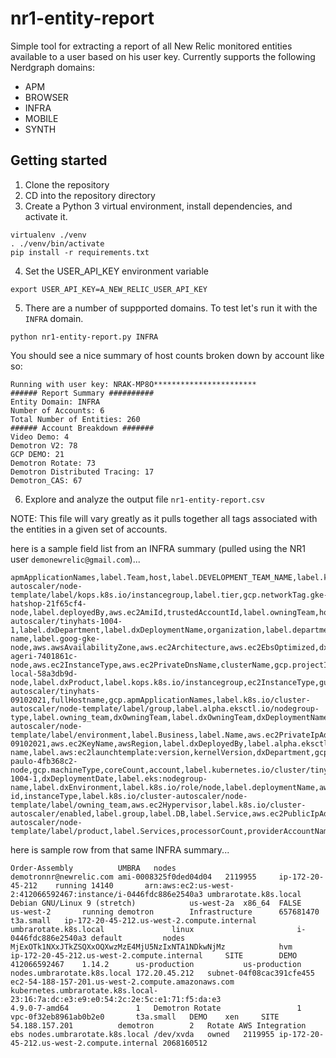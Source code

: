 # nr1-entity-report
Simple tool for extracting a report of all New Relic monitored entities available to a user based on his user key.  Currently supports the following Nerdgraph domains:
- APM
- BROWSER
- INFRA
- MOBILE
- SYNTH

## Getting started

1. Clone the repository
2. CD into the repository directory
3. Create a Python 3 virtual environment, install dependencies, and activate it.

```
virtualenv ./venv
. ./venv/bin/activate
pip install -r requirements.txt
```

4. Set the USER_API_KEY environment variable 

```
export USER_API_KEY=A_NEW_RELIC_USER_API_KEY
```

5. There are a number of suppported domains.  To test let's run it with the `INFRA` domain.

```
python nr1-entity-report.py INFRA
```

You should see a nice summary of host counts broken down by account like so:

```
Running with user key: NRAK-MP8O***********************
###### Report Summary ##########
Entity Domain: INFRA
Number of Accounts: 6
Total Number of Entities: 260
###### Account Breakdown #######
Video Demo: 4
Demotron V2: 78
GCP DEMO: 21
Demotron Rotate: 73
Demotron Distributed Tracing: 17
Demotron_CAS: 67
```

6. Explore and analyze the output file `nr1-entity-report.csv`

NOTE: This file will vary greatly as it pulls together all tags associated with the entities in a given set of accounts.  

here is a sample field list from an INFRA summary (pulled using the NR1 user `demonewrelic@gmail.com`)...

```
apmApplicationNames,label.Team,host,label.DEVELOPMENT_TEAM_NAME,label.k8s.io/cluster-autoscaler/node-template/label/kops.k8s.io/instancegroup,label.tier,gcp.networkTag.gke-hatshop-21f65cf4-node,label.deployedBy,aws.ec2AmiId,trustedAccountId,label.owningTeam,hostname,aws.ec2State,providerAccountId,team,aws.arn,label.KubernetesCluster,label.k8s.io/cluster-autoscaler/tinyhats-1004-1,label.dxDepartment,label.dxDeploymentName,organization,label.department,label.kubernetes.io/cluster/towersrotate.k8s.local,linuxDistribution,label.eks:cluster-name,label.goog-gke-node,aws.awsAvailabilityZone,aws.ec2Architecture,aws.ec2EbsOptimized,dxEnvironment,aws.awsRegion,label.dxDeployerVersion,hostStatus,label.product,class,agentName,gcp.zone,apmApplicationIds,label.aws:ec2launchtemplate:id,gcp.apmApplicationIds,gcp.clusterName,label.dxDeploymentDate,label.Tier,gcp.networkTag.gke-ageri-7401861c-node,aws.ec2InstanceType,aws.ec2PrivateDnsName,clusterName,gcp.projectId,gcp.name,dxDeployerVersion,operatingSystem,dxDeployedBy,label.kubernetes.io/cluster/towerssprod.k8s.local,label.CX,environment,dxProduct,aws.ec2InstanceId,aws.ec2PlacementGroupTenancy,gcp.networkTag.gke-local-58a3db9d-node,label.dxProduct,label.kops.k8s.io/instancegroup,ec2InstanceType,guid,alertsTest,owning_team,aws.ec2VirtualizationType,label.k8s.io/cluster-autoscaler/tinyhats-09102021,fullHostname,gcp.apmApplicationNames,label.k8s.io/cluster-autoscaler/node-template/label/group,label.alpha.eksctl.io/nodegroup-type,label.owning_team,dxOwningTeam,label.dxOwningTeam,dxDeploymentName,type,aws.accountId,agentVersion,label.kubernetes.io/cluster/umbraprod.k8s.local,label.environment,label.k8s.io/role/master,gcp.isPreemptible,label.k8s.io/cluster-autoscaler/node-template/label/environment,label.Business,label.Name,aws.ec2PrivateIpAddress,aws.ec2SubnetId,product,label.Chain,aws.ec2PublicDnsName,label.kubernetes.io/cluster/tinyhats-09102021,aws.ec2KeyName,awsRegion,label.dxDeployedBy,label.alpha.eksctl.io/nodegroup-name,label.aws:ec2launchtemplate:version,kernelVersion,dxDepartment,gcp.networkTag.gke-paulo-4fb368c2-node,gcp.machineType,coreCount,account,label.kubernetes.io/cluster/tinyhats-1004-1,dxDeploymentDate,label.eks:nodegroup-name,label.dxEnvironment,label.k8s.io/role/node,label.deploymentName,aws.ec2VpcId,label.aws:ec2:fleet-id,instanceType,label.k8s.io/cluster-autoscaler/node-template/label/owning_team,aws.ec2Hypervisor,label.k8s.io/cluster-autoscaler/enabled,label.group,label.DB,label.Service,aws.ec2PublicIpAddress,service,gcp.status,label.k8s.io/cluster-autoscaler/node-template/label/product,label.Services,processorCount,providerAccountName,aws.ec2RootDeviceType,label.aws:autoscaling:groupName,aws.ec2RootDeviceName,label.kubernetes.io/cluster/umbrarotate.k8s.local,accountId,displayName,systemMemoryBytes
```

here is sample row from that same INFRA summary...

```
Order-Assembly			UMBRA	nodes			demotronnr@newrelic.com	ami-0008325f0ded04d04	2119955		ip-172-20-45-212	running	14140		arn:aws:ec2:us-west-2:412066592467:instance/i-0446fdc886e2540a3	umbrarotate.k8s.local							Debian GNU/Linux 9 (stretch)			us-west-2a	x86_64	FALSE		us-west-2		running	demotron		Infrastructure		657681470							t3a.small	ip-172-20-45-212.us-west-2.compute.internal	umbrarotate.k8s.local				linux						i-0446fdc886e2540a3	default			nodes		MjExOTk1NXxJTkZSQXxOQXwzMzE4MjU5NzIxNTA1NDkwNjMz			hvm		ip-172-20-45-212.us-west-2.compute.internal		SITE		DEMO					412066592467	1.14.2		us-production			us-production		nodes.umbrarotate.k8s.local	172.20.45.212	subnet-04f08cac391cfe455			ec2-54-188-157-201.us-west-2.compute.amazonaws.com		kubernetes.umbrarotate.k8s.local-23:16:7a:dc:e3:e9:e0:54:2c:2e:5c:e1:71:f5:da:e3					4.9.0-7-amd64				1	Demotron Rotate					1		vpc-0f32eb8961ab0b2e0		t3a.small	DEMO	xen		SITE			54.188.157.201			demotron		2	Rotate AWS Integration	ebs	nodes.umbrarotate.k8s.local	/dev/xvda	owned	2119955	ip-172-20-45-212.us-west-2.compute.internal	2068160512
```